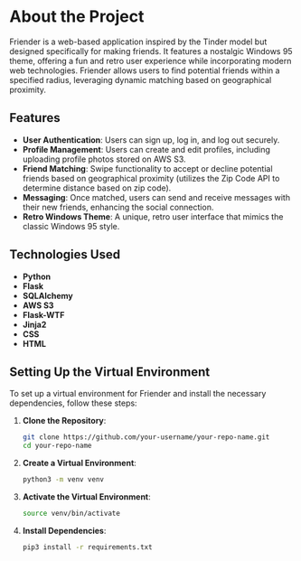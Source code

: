 # About the Project

Friender is a web-based application inspired by the Tinder model but designed specifically for making friends. It features a nostalgic Windows 95 theme, offering a fun and retro user experience while incorporating modern web technologies. Friender allows users to find potential friends within a specified radius, leveraging dynamic matching based on geographical proximity.

## Features

- **User Authentication**: Users can sign up, log in, and log out securely.
- **Profile Management**: Users can create and edit profiles, including uploading profile photos stored on AWS S3.
- **Friend Matching**: Swipe functionality to accept or decline potential friends based on geographical proximity (utilizes the Zip Code API to determine distance based on zip code).
- **Messaging**: Once matched, users can send and receive messages with their new friends, enhancing the social connection.
- **Retro Windows Theme**: A unique, retro user interface that mimics the classic Windows 95 style.

## Technologies Used
- **Python**
- **Flask**
- **SQLAlchemy**
- **AWS S3**
- **Flask-WTF**
- **Jinja2**
- **CSS**
- **HTML**

## Setting Up the Virtual Environment

To set up a virtual environment for Friender and install the necessary dependencies, follow these steps:

1. **Clone the Repository**:
   ```sh
   git clone https://github.com/your-username/your-repo-name.git
   cd your-repo-name
    ```

2. **Create a Virtual Environment**:
    ```sh
    python3 -m venv venv
    ```

3. **Activate the Virtual Environment**:
    ```sh
    source venv/bin/activate
    ```

4. **Install Dependencies**:
    ```sh
    pip3 install -r requirements.txt
    ```
